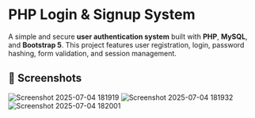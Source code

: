 # PHP Login & Signup System

A simple and secure **user authentication system** built with **PHP**, **MySQL**, and **Bootstrap 5**. This project features user registration, login, password hashing, form validation, and session management.
## 📸 Screenshots
![Screenshot 2025-07-04 181919](https://github.com/user-attachments/assets/b879c578-f1f1-4eed-92fc-7aaee925d4f6)
![Screenshot 2025-07-04 181932](https://github.com/user-attachments/assets/7e3454e9-0ac4-4aca-a603-c696adf92f6d)
![Screenshot 2025-07-04 182001](https://github.com/user-attachments/assets/d842e347-56a2-4a59-a658-1267ae85f03a)
